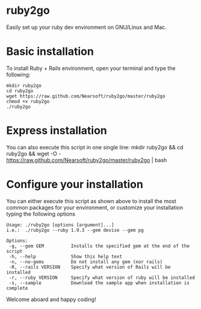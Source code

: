 ruby2go
=======

Easily set up your ruby dev environment on GNU/Linux and Mac.

# Basic installation
To install Ruby + Rails environment, open your terminal and type the following:
	
	mkdir ruby2go
	cd ruby2go
	wget https://raw.github.com/Nearsoft/ruby2go/master/ruby2go
	chmod +x ruby2go
	./ruby2go

# Express installation
You can also execute this script in one single line:
	mkdir ruby2go && cd ruby2go && wget -O - https://raw.github.com/Nearsoft/ruby2go/master/ruby2go | bash

# Configure your installation
You can either execute this script as shown above to install the most common packages for your environment, or customize your installation typing the following options

	Usage: ./ruby2go [options [argument]...]
	i.e.:  ./ruby2go --ruby 1.9.3 --gem devise --gem pg

	Options:
	 -g, --gem GEM          Installs the specified gem at the end of the script
	 -h, --help             Show this help text
	 -n, --no-gems          Do not install any gem (nor rails)
	 -R, --rails VERSION    Specify what version of Rails will be installed
	 -r, --ruby VERSION     Specify what version of ruby will be installed
	 -s, --sample           Download the sample app when installation is complete

Welcome aboard and happy coding!